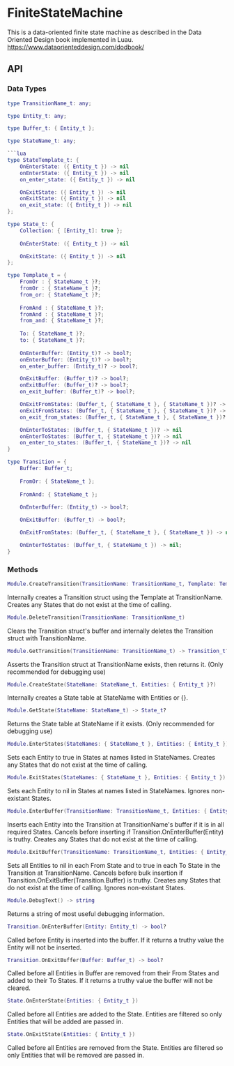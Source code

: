 # FiniteStateMachine
This is a data-oriented finite state machine as described in the Data Oriented Design book implemented in Luau. https://www.dataorienteddesign.com/dodbook/

## API

### Data Types
```lua
type TransitionName_t: any;
```

```lua
type Entity_t: any;
```

```lua
type Buffer_t: { Entity_t };
```

```lua
type StateName_t: any;

```lua
type StateTemplate_t: {    
    OnEnterState: ({ Entity_t }) -> nil
    onEnterState: ({ Entity_t }) -> nil
    on_enter_state: ({ Entity_t }) -> nil

    OnExitState: ({ Entity_t }) -> nil
    onExitState: ({ Entity_t }) -> nil
    on_exit_state: ({ Entity_t }) -> nil
};
```

```lua
type State_t: {
    Collection: { [Entity_t]: true };
    
    OnEnterState: ({ Entity_t }) -> nil

    OnExitState: ({ Entity_t }) -> nil
};
```

```lua
type Template_t = {
    FromOr : { StateName_t }?;
    fromOr : { StateName_t }?;
    from_or: { StateName_t }?;
    
    FromAnd : { StateName_t }?;
    fromAnd : { StateName_t }?;
    from_and: { StateName_t }?;
    
    To: { StateName_t }?;
    to: { StateName_t }?;
    
    OnEnterBuffer: (Entity_t)? -> bool?;
    onEnterBuffer: (Entity_t)? -> bool?;
    on_enter_buffer: (Entity_t)? -> bool?;

    OnExitBuffer: (Buffer_t)? -> bool?;
    onExitBuffer: (Buffer_t)? -> bool?;
    on_exit_buffer: (Buffer_t)? -> bool?;

    OnExitFromStates: (Buffer_t, { StateName_t }, { StateName_t })? -> nil
    onExitFromStates: (Buffer_t, { StateName_t }, { StateName_t })? -> nil
    on_exit_from_states: (Buffer_t, { StateName_t }, { StateName_t })? -> nil

    OnEnterToStates: (Buffer_t, { StateName_t })? -> nil
    onEnterToStates: (Buffer_t, { StateName_t })? -> nil
    on_enter_to_states: (Buffer_t, { StateName_t })? -> nil
}
```

```lua
type Transition = {
    Buffer: Buffer_t;
    
    FromOr: { StateName_t };
    
    FromAnd: { StateName_t };
    
    OnEnterBuffer: (Entity_t) -> bool?;

    OnExitBuffer: (Buffer_t) -> bool?;

    OnExitFromStates: (Buffer_t, { StateName_t }, { StateName_t }) -> nil;

    OnEnterToStates: (Buffer_t, { StateName_t }) -> nil;
}
```

### Methods
```lua
Module.CreateTransition(TransitionName: TransitionName_t, Template: Template_t)
```
Internally creates a Transition struct using the Template at TransitionName. Creates any States that do not exist at the time of calling.

```lua
Module.DeleteTransition(TransitionName: TransitionName_t)
```
Clears the Transition struct's buffer and internally deletes the Transition struct with TransitionName.

```lua
Module.GetTransition(TransitionName: TransitionName_t) -> Transition_t?
```
Asserts the Transition struct at TransitionName exists, then returns it. (Only recommended for debugging use)

```lua
Module.CreateState(StateName: StateName_t, Entities: { Entity_t }?)
```
Internally creates a State table at StateName with Entities or {}.

```lua
Module.GetState(StateName: StateName_t) -> State_t?
```
Returns the State table at StateName if it exists. (Only recommended for debugging use)

```lua
Module.EnterStates(StateNames: { StateName_t }, Entities: { Entity_t })
```
Sets each Entity to true in States at names listed in StateNames. Creates any States that do not exist at the time of calling.

```lua
Module.ExitStates(StateNames: { StateName_t }, Entities: { Entity_t })
```
Sets each Entity to nil in States at names listed in StateNames. Ignores non-existant States.

```lua
Module.EnterBuffer(TransitionName: TransitionName_t, Entities: { Entity_t })
```
Inserts each Entity into the Transition at TransitionName's buffer if it is in all required States. Cancels before inserting if Transition.OnEnterBuffer(Entity) is truthy. Creates any States that do not exist at the time of calling.

```lua
Module.ExitBuffer(TransitionName: TransitionName_t, Entities: { Entity_t })
```
Sets all Entities to nil in each From State and to true in each To State in the Transition at TransitionName. Cancels before bulk insertion if Transition.OnExitBuffer(Transition.Buffer) is truthy. Creates any States that do not exist at the time of calling. Ignores non-existant States.

```lua
Module.DebugText() -> string
```
Returns a string of most useful debugging information.

```lua
Transition.OnEnterBuffer(Entity: Entity_t) -> bool?
```
Called before Entity is inserted into the buffer. If it returns a truthy value the Entity will not be inserted.

```lua
Transition.OnExitBuffer(Buffer: Buffer_t) -> bool?
```
Called before all Entities in Buffer are removed from their From States and added to their To States. If it returns a truthy value the buffer will not be cleared.

```lua
State.OnEnterState(Entities: { Entity_t })
```
Called before all Entities are added to the State. Entities are filtered so only Entities that will be added are passed in.

```lua
State.OnExitState(Entities: { Entity_t })
```
Called before all Entities are removed from the State. Entities are filtered so only Entities that will be removed are passed in.